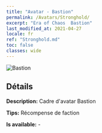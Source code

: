 ```yaml
---
title: "Avatar - Bastion"
permalink: /Avatars/Stronghold/
excerpt: "Era of Chaos  Bastion"
last_modified_at: 2021-04-27
locale: fr
ref: "Stronghold.md"
toc: false
classes: wide
---
```

 ![Bastion](/images/a/avatarFrame_4.png)

## Détails

 **Description:** Cadre d'avatar Bastion 

 **Tips:** Récompense de faction 

 **Is available:**  - 

